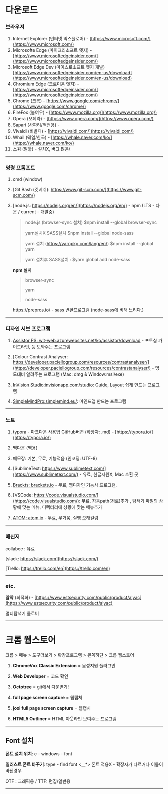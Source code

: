 # 다운로드

### **브라우져**

1. Internet Explorer (인터넷 익스플로어) - [https://www.microsoft.com/](https://www.microsoft.com/)
2. Microsofte Edge (마이크리소프트 엣지) - [https://www.microsoftedgeinsider.com/](https://www.microsoftedgeinsider.com/)
3. Microsoft Edge Dev (마이스로소프트 엣지 개발)[https://www.microsoftedgeinsider.com/en-us/download](https://www.microsoftedgeinsider.com/en-us/download)
4. Chromium Edge (크로미움 엣지) - [https://www.microsoftedgeinsider.com/](https://www.microsoftedgeinsider.com/)
5. Chrome (크롬) - [https://www.google.com/chrome/](https://www.google.com/chrome/)
6. FireFox (불여우) - [https://www.mozilla.org/](https://www.mozilla.org/)
7. Opera (오페라) - [https://www.opera.com/](https://www.opera.com/)
8. Sapari (사파리/맥전용) - 
9. Vivaldi (비발디) -  [https://vivaldi.com/](https://vivaldi.com/)
10. Whail (웨일/한국) - [https://whale.naver.com/ko/](https://whale.naver.com/ko/)
11. 스윙 (알툴) - 설치X, 버그 많음\

---

### **명령 프롬프트**

1. cmd (window)

2. [Git Bash (깃베쉬): https://www.git-scm.com/](https://www.git-scm.com/)

3. [node.js: https://nodejs.org/en/](https://nodejs.org/en/) - npm (LTS - 다운 / current - 개발중)

   > node.js (browser-sync 설치) $npm install --global browser-sync
   >
   > yarn설치X SASS설치 $npm install --global node-sass
   >
   > yarn 설치 (https://yarnpkg.com/lang/en/) $npm install --global yarn
   >
   > yarn 설치후 SASS설치 : $yarn global add node-sass
   
   **npm 설치**
   
   >browser-sync
   >
   >yarn
   >
   >node-sass
   
   https://prepros.io/ - sass 변환프로그램 (node-sass에 비해 느리다.)
   
   

---

### **디자인 서브 프로그램**

1. [Assistor PS: wit-web.azurewebsites.net/ko/assistor/download](http://wit-web.azurewebsites.net/ko/assistor/download) - 포토샵 가이드라인, 등 도와주는 프로그램

2. [Colour Contrast Analyser: https://developer.paciellogroup.com/resources/contrastanalyser/](https://developer.paciellogroup.com/resources/contrastanalyser/) - 명도대비 알려주는 프로그램 (Mac: dmg & Window:msi/exe)

3. [InVision Studio:invisionapp.com/studio](https://www.invisionapp.com/studio): Guide, Layout 쉽게 만드는 프로그램 

4. [SimpleMindPro:simplemind.eu/](https://simplemind.eu/download/full-edition/): 마인드맵 만드는 프로그램



---

### **노트**

1. typora - 마크다운 사용법 GitHub버젼 (확장자: .md) - [https://typora.io/](https://typora.io/)
2. 맥다운 (맥용)

1. 메모장: 기본, 무료, 기능적음 (인코딩: UTF-8)
2. [SublimeText: https://www.sublimetext.com/](https://www.sublimetext.com/) - 유료, 한글지원X, Mac 호환 굿
3. [Brackts: brackets.io](http://brackets.io) - 무료, 웹디자인 기능사 프로그램, 
4. [VSCode: https://code.visualstudio.com/](https://code.visualstudio.com/): 무료, 자동path(경로)추가 , 탐색기 파일의 상황에 맞는 메뉴, 디렉터리에 상황에 맞는 메뉴추가
5. [ATOM: atom.io](https://atom.io/) - 무료, 무거움, 실행 오래걸림

---

### 메신저

collabee : 유료

[slack: https://slack.com](https://slack.com/)

[Trello: https://trello.com/en](https://trello.com/en)

---

### etc.

**알약** (최적화) - [https://www.estsecurity.com/public/product/alyac](https://www.estsecurity.com/public/product/alyac)

멀티탐색기 클로버

------



# 크롬 웹스토어 

크롬 > 메뉴 > 도구더보기 > 확장프로그램 > 왼쪽하단 > 크롬 웹스토어

1. **ChromeVox Classic Extension** = 음성지원 플러그인

2. **Web Developer** = 코드 확인 

3. **Octotree** = git에서 다운받기!

4. **full page screen capture** = 웹캡처

5. **joxi full page screen capture** = 웹캡처

6. **HTML5 Outliner** = HTML 아웃라인 보여주는 프로그램



---



## Font 설치

**폰트 설치 위치**: c - windows - font

**일러스트 폰트 바꾸기**: type - find font
<__*>  폰트 적용X - 확장자가 다르거나 이름이 바뀐경우

OTF : 그래픽용 / TTF: 편집/일반용

---





